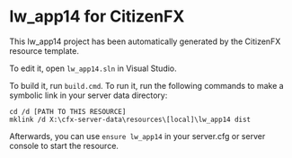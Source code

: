 # lw_app14 for CitizenFX

This lw_app14 project has been automatically generated by the CitizenFX resource template.

To edit it, open `lw_app14.sln` in Visual Studio.

To build it, run `build.cmd`. To run it, run the following commands to make a symbolic link in your server data directory:

```dos
cd /d [PATH TO THIS RESOURCE]
mklink /d X:\cfx-server-data\resources\[local]\lw_app14 dist
```

Afterwards, you can use `ensure lw_app14` in your server.cfg or server console to start the resource.